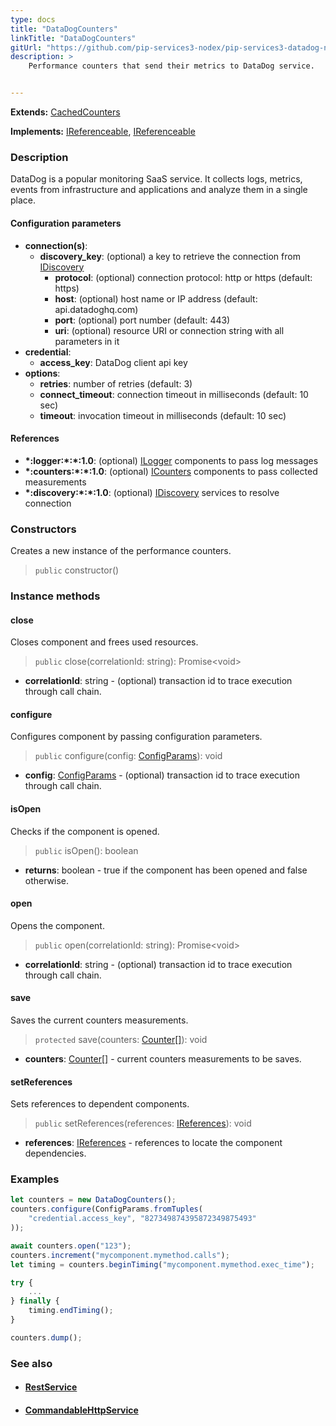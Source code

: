 ```yaml
---
type: docs
title: "DataDogCounters"
linkTitle: "DataDogCounters"
gitUrl: "https://github.com/pip-services3-nodex/pip-services3-datadog-nodex"
description: >
    Performance counters that send their metrics to DataDog service.


---
```


**Extends:** [CachedCounters](../../../rpc/services/rest_client)

**Implements:** [IReferenceable](../../../commons/refer/ireferenceable), [IReferenceable](../../../commons/run/iopenable)

### Description

DataDog is a popular monitoring SaaS service. It collects logs, metrics, events
from infrastructure and applications and analyze them in a single place.

#### Configuration parameters

- **connection(s)**:           
  - **discovery_key**: (optional) a key to retrieve the connection from [IDiscovery](../../../components/connect/idiscovery)
    - **protocol**: (optional) connection protocol: http or https (default: https)
    - **host**: (optional) host name or IP address (default: api.datadoghq.com)
    - **port**: (optional) port number (default: 443)
    - **uri**: (optional) resource URI or connection string with all parameters in it
- **credential**:
    - **access_key**: DataDog client api key
- **options**:
  - **retries**: number of retries (default: 3)
  - **connect_timeout**: connection timeout in milliseconds (default: 10 sec)
  - **timeout**: invocation timeout in milliseconds (default: 10 sec)



#### References

- **\*:logger:\*:\*:1.0**: (optional) [ILogger](../../../components/log/ilogger) components to pass log messages
- **\*:counters:\*:\*:1.0**: (optional) [ICounters](../../../components/count/icounters) components to pass collected measurements
- **\*:discovery:\*:\*:1.0**: (optional) [IDiscovery](../../../components/connect/idiscovery) services to resolve connection

### Constructors
Creates a new instance of the performance counters.

> `public` constructor()


### Instance methods

#### close
Closes component and frees used resources.

> `public` close(correlationId: string): Promise\<void\>

- **correlationId**: string - (optional) transaction id to trace execution through call chain.


#### configure
Configures component by passing configuration parameters.

> `public` configure(config: [ConfigParams](../../../commons/config/config_params)): void

- **config**: [ConfigParams](../../../commons/config/config_params) - (optional) transaction id to trace execution through call chain.

#### isOpen
Checks if the component is opened.

> `public` isOpen(): boolean

- **returns**: boolean - true if the component has been opened and false otherwise.


#### open
Opens the component.

> `public` open(correlationId: string): Promise\<void\>

- **correlationId**: string - (optional) transaction id to trace execution through call chain.


#### save
Saves the current counters measurements.

> `protected` save(counters: [Counter[]](../../../components/count/counter)): void

- **counters**: [Counter[]](../../../components/count/counter) - current counters measurements to be saves.


#### setReferences
Sets references to dependent components.

> `public` setReferences(references: [IReferences](../../../commons/refer/ireferences)): void

- **references**: [IReferences](../../../commons/refer/ireferences) - references to locate the component dependencies.


### Examples

```typescript
let counters = new DataDogCounters();
counters.configure(ConfigParams.fromTuples(
    "credential.access_key", "827349874395872349875493"
));

await counters.open("123");
counters.increment("mycomponent.mymethod.calls");
let timing = counters.beginTiming("mycomponent.mymethod.exec_time");

try {
    ...
} finally {
    timing.endTiming();
}

counters.dump();
```


### See also
- #### [RestService](../../../rpc/services/rest_service)
- #### [CommandableHttpService](../../../rpc/services/commandable_http_service)
